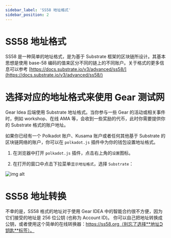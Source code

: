 ```yaml
---
sidebar_label: 'SS58 地址格式'
sidebar_position: 2
---
```


# SS58 地址格式

SS58 是一种简单的地址格式，是为基于 Substrate 框架的区块链所设计。其基本思想是使用 base-58 编码的值来区分不同的链上的不同账户。关于格式的更多信息可以参考 [https://docs.substrate.io/v3/advanced/ss58/](https://docs.substrate.io/v3/advanced/ss58/)

# 选择对应的地址格式来使用 Gear 测试网

Gear Idea 后端使用 Substrate 地址格式。当你参与一些 Gear 的活动或相关事件时，例如 workshop、在线 AMA 等，会收到一些奖励的代币，此时你需要提供你的 Substrate 格式的账户地址。

如果你已经有一个 Polkadot 账户、Kusama 账户或者任何其他基于 Substrate 的区块链网络的账户，你可以在 `polkadot.js` 插件中为你的钱包设置地址格式。

1. 在浏览器中打开 `polkadot.js` 插件，点击右上角的`设置`图标。

2. 在打开的窗口中点击下拉菜单`显示地址格式`，选择 `Substrate`：

![img alt](./img/address-format.png)

# SS58 地址转换

不幸的是，SS58 格式的地址对于使用 Gear IDEA 中的智能合约很不方便，因为它们接受的地址是 256 位公钥 (也称为 Account ID)。
你可以自己把地址转换成公钥，或者使用这个简单的在线转换器：https://ss58.org（别忘了选择**地址⮊钥匙**标签）。

